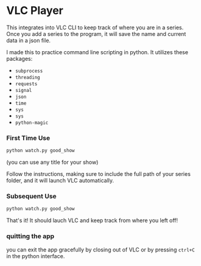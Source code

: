 # VLC Player

This integrates into VLC CLI to keep track of where you are in a series. Once you add a series to the program, it will save the name and current data in a json file.

I made this to practice command line scripting in python. It utilizes these packages:
- `subprocess`
- `threading`
- `requests`
- `signal`
- `json`
- `time`
- `sys`
- `sys`
- `python-magic`

### First Time Use

```bash
python watch.py good_show
```
(you can use any title for your show)

Follow the instructions, making sure to include the full path of your series folder, and it will launch VLC automatically.

### Subsequent Use
```bash
python watch.py good_show
```
That's it! It should lauch VLC and keep track from where you left off!

### quitting the app
you can exit the app gracefully by closing out of VLC or by pressing `ctrl+C` in the python interface.
